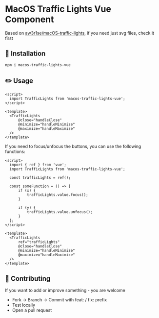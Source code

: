 # MacOS Traffic Lights Vue Component

Based on <a href="https://github.com/aw3r1se/macOS-traffic-lights">aw3r1se/macOS-traffic-lights</a>, if you need just svg files, check it first

## 🔧 Installation

```sh
npm i macos-traffic-lights-vue
```

## ✏️ Usage

```vue
<script>
  import TrafficLights from 'macos-traffic-lights-vue';
</script>

<template>
  <TrafficLights 
      @close="handleClose"
      @minimize="handleMinimize"
      @maximize="handleMaximize"
  />
</template>
```

If you need to focus/unfocus the buttons, you can use the following functions:
```vue
<script>
  import { ref } from 'vue';
  import TrafficLights from 'macos-traffic-lights-vue';
  
  const trafficLights = ref();
  
  const someFunction = () => {
      if (x) {
          trafficLights.value.focus();
      }
      
      if (y) {
          trafficLights.value.unfocus();
      }
  };
</script>

<template>
  <TrafficLights
      ref="trafficLights"
      @close="handleClose"
      @minimize="handleMinimize"
      @maximize="handleMaximize"
  />
</template>
```

## 🤝 Contributing
If you want to add or improve something - you are welcome

* Fork → Branch → Commit with feat: / fix: prefix
* Test locally
* Open a pull request